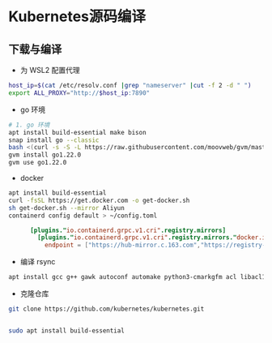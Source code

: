 # Kubernetes源码编译

## 下载与编译

- 为 WSL2 配置代理

```bash
host_ip=$(cat /etc/resolv.conf |grep "nameserver" |cut -f 2 -d " ")
export ALL_PROXY="http://$host_ip:7890"
```

- go 环境

```bash
# 1. go 环境
apt install build-essential make bison
snap install go --classic
bash <(curl -s -S -L https://raw.githubusercontent.com/moovweb/gvm/master/binscripts/gvm-installer)
gvm install go1.22.0
gvm use go1.22.0
```

- docker 

```bash
apt install build-essential
curl -fsSL https://get.docker.com -o get-docker.sh
sh get-docker.sh --mirror Aliyun
containerd config default > ~/config.toml
```

```toml
      [plugins."io.containerd.grpc.v1.cri".registry.mirrors]
        [plugins."io.containerd.grpc.v1.cri".registry.mirrors."docker.io"]
          endpoint = ["https://hub-mirror.c.163.com","https://registry-1.docker.io"]
```

- 编译 rsync

```bash
apt install gcc g++ gawk autoconf automake python3-cmarkgfm acl libacl1-dev libzstd-dev liblz4-dev libssl-dev
```

- 克隆仓库

```bash
git clone https://github.com/kubernetes/kubernetes.git


sudo apt install build-essential
```
